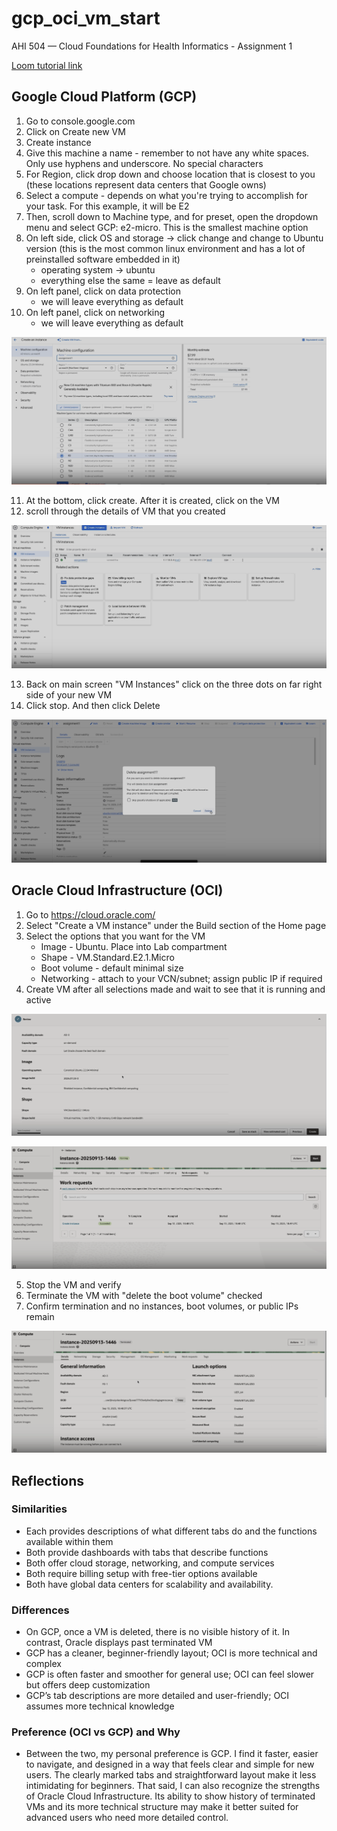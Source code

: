 # gcp_oci_vm_start
AHI 504 — Cloud Foundations for Health Informatics - Assignment 1

[Loom tutorial link](https://www.loom.com/share/bf92ae8e04c5410a94a1945da34e82d9?sid=d01e3ad0-9fd8-4a16-9f3f-6d5b2bf761b6)

## Google Cloud Platform (GCP)
1. Go to console.google.com
2. Click on Create new VM
3. Create instance
4. Give this machine a name - remember to not have any white spaces. Only use hyphens and underscore. No special characters
5. For Region, click drop down and choose location that is closest to you (these locations represent data centers that Google owns)
6. Select a compute - depends on what you're trying to accomplish for your task. For this example, it will be E2
7. Then, scroll down to Machine type, and for preset, open the dropdown menu and select GCP: e2-micro. This is the smallest machine option
8. On left side, click OS and storage -> click change and change to Ubuntu version (this is the most common linux environment and has a lot of preinstalled software embedded in it) 
    - operating system -> ubuntu
    - everything else the same = leave as default
9. On left panel, click on data protection
    - we will leave everything as default
10. On left panel, click on networking
    - we will leave everything as default

![GCP create](images/GCP_Create.png)

11. At the bottom, click create. After it is created, click on the VM
12. scroll through the details of VM that you created

![GCP running](images/GCP_running.png)

13. Back on main screen "VM Instances" click on the three dots on far right side of your new VM
14. Click stop. And then click Delete

![GCP cleaned](images/GCP_cleaned.png)

## Oracle Cloud Infrastructure (OCI)
1. Go to https://cloud.oracle.com/
2. Select "Create a VM instance" under the Build section of the Home page
3. Select the options that you want for the VM
    - Image - Ubuntu. Place into Lab compartment
    - Shape - VM.Standard.E2.1.Micro 
    - Boot volume - default minimal size
    - Networking - attach to your VCN/subnet; assign public IP if required
4. Create VM after all selections made and wait to see that it is running and active

![OCI create](images/OCI_create.png)

![OCI running](images/oci_running.png)

5. Stop the VM and verify
6. Terminate the VM with "delete the boot volume" checked
7. Confirm termination and no instances, boot volumes, or public IPs remain

![OCI cleaned](images/OCI_cleaned.png)

## Reflections
### Similarities
- Each provides descriptions of what different tabs do and the functions available within them
- Both provide dashboards with tabs that describe functions
- Both offer cloud storage, networking, and compute services
- Both require billing setup with free-tier options available
- Both have global data centers for scalability and availability.

### Differences
- On GCP, once a VM is deleted, there is no visible history of it. In contrast, Oracle displays past terminated VM
- GCP has a cleaner, beginner-friendly layout; OCI is more technical and complex
- GCP is often faster and smoother for general use; OCI can feel slower but offers deep customization
- GCP’s tab descriptions are more detailed and user-friendly; OCI assumes more technical knowledge

### Preference (OCI vs GCP) and Why
- Between the two, my personal preference is GCP. I find it faster, easier to navigate, and designed in a way that feels clear and simple for new users. The clearly marked tabs and straightforward layout make it less intimidating for beginners. That said, I can also recognize the strengths of Oracle Cloud Infrastructure. Its ability to show history of terminated VMs and its more technical structure may make it better suited for advanced users who need more detailed control.